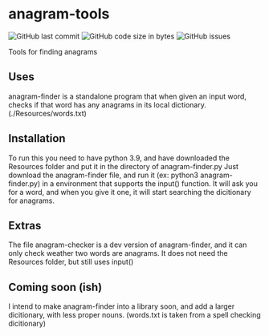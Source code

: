 # anagram-tools
![GitHub last commit](https://img.shields.io/github/last-commit/rowan-sl/anagram-tools) ![GitHub code size in bytes](https://img.shields.io/github/languages/code-size/rowan-sl/anagram-tools) ![GitHub issues](https://img.shields.io/github/issues-raw/rowan-sl/anagram-tools)

Tools for finding anagrams

## Uses
anagram-finder is a standalone program that when given an input word, checks if that word has any anagrams in its local dictionary. (./Resources/words.txt)

## Installation
To run this you need to have python 3.9, and have downloaded the Resources folder and put it in the directory of anagram-finder.py
Just download the anagram-finder file, and run it (ex: python3 anagram-finder.py) in a environment that supports the input() function.
It will ask you for a word, and when you give it one, it will start searching the dicitionary for anagrams.

## Extras
The file anagram-checker is a dev version of anagram-finder, and it can only check weather two words are anagrams. It does not need the Resources folder, but still uses input()

## Coming soon (ish)
I intend to make anagram-finder into a library soon, and add a larger dicitionary, with less proper nouns. (words.txt is taken from a spell checking dicitionary)
